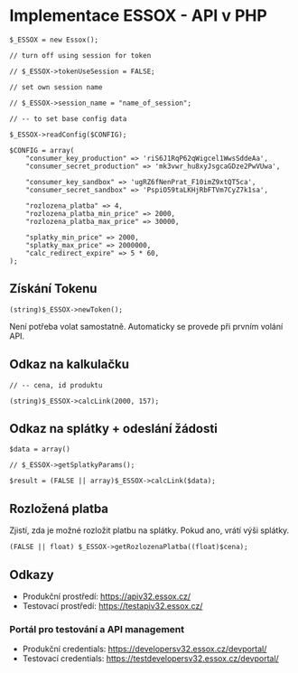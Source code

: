 # Implementace ESSOX - API v PHP

    $_ESSOX = new Essox();

    // turn off using session for token

    // $_ESSOX->tokenUseSession = FALSE;

    // set own session name

    // $_ESSOX->session_name = "name_of_session";

    // -- to set base config data

    $_ESSOX->readConfig($CONFIG);

    $CONFIG = array(
        "consumer_key_production" => 'riS6J1RqP62qWigcel1WwsSddeAa',
        "consumer_secret_production" => 'mk3vwr_hu8xyJsgcaGDze2PwVUwa',

        "consumer_key_sandbox" => 'ugRZ6fNenPrat_F10imZ9xtQT5ca',
        "consumer_secret_sandbox" => 'PspiO59taLKHjRbFTVm7CyZ7k1sa',

        "rozlozena_platba" => 4,
        "rozlozena_platba_min_price" => 2000,
        "rozlozena_platba_max_price" => 30000,

        "splatky_min_price" => 2000,
        "splatky_max_price" => 2000000,
        "calc_redirect_expire" => 5 * 60,
    );        


## Získání Tokenu

    (string)$_ESSOX->newToken();

Není potřeba volat samostatně. Automaticky se provede při prvním volání API.

## Odkaz na kalkulačku

    // -- cena, id produktu

    (string)$_ESSOX->calcLink(2000, 157);

## Odkaz na splátky + odeslání žádosti
    
    $data = array()

    // $_ESSOX->getSplatkyParams();

    $result = (FALSE || array)$_ESSOX->calcLink($data);

## Rozložená platba

Zjistí, zda je možné rozložit platbu na splátky. Pokud ano, vrátí výši splátky.
    
    (FALSE || float) $_ESSOX->getRozlozenaPlatba((float)$cena);

## Odkazy

- Produkční prostředí: https://apiv32.essox.cz/
- Testovací prostředí: https://testapiv32.essox.cz/

### Portál pro testování a API management

- Produkční credentials: https://developersv32.essox.cz/devportal/
- Testovací credentials: https://testdevelopersv32.essox.cz/devportal/
